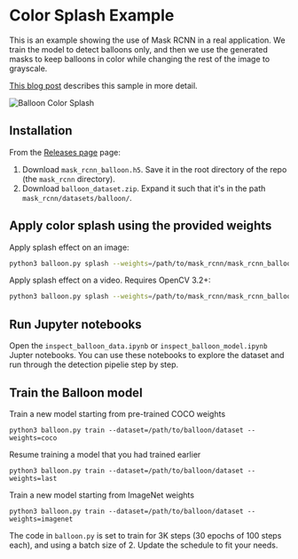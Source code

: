 # Color Splash Example

This is an example showing the use of Mask RCNN in a real application.
We train the model to detect balloons only, and then we use the generated 
masks to keep balloons in color while changing the rest of the image to
grayscale.


[This blog post](https://engineering.matterport.com/splash-of-color-instance-segmentation-with-mask-r-cnn-and-tensorflow-7c761e238b46) describes this sample in more detail.

![Balloon Color Splash](/backup/assets/balloon_color_splash.gif)


## Installation
From the [Releases page](https://github.com/matterport/Mask_RCNN/releases) page:
1. Download `mask_rcnn_balloon.h5`. Save it in the root directory of the repo (the `mask_rcnn` directory).
2. Download `balloon_dataset.zip`. Expand it such that it's in the path `mask_rcnn/datasets/balloon/`.

## Apply color splash using the provided weights
Apply splash effect on an image:

```bash
python3 balloon.py splash --weights=/path/to/mask_rcnn/mask_rcnn_balloon.h5 --image=<file name or URL>
```

Apply splash effect on a video. Requires OpenCV 3.2+:

```bash
python3 balloon.py splash --weights=/path/to/mask_rcnn/mask_rcnn_balloon.h5 --video=<file name or URL>
```


## Run Jupyter notebooks
Open the `inspect_balloon_data.ipynb` or `inspect_balloon_model.ipynb` Jupter notebooks. You can use these notebooks to explore the dataset and run through the detection pipelie step by step.

## Train the Balloon model

Train a new model starting from pre-trained COCO weights
```
python3 balloon.py train --dataset=/path/to/balloon/dataset --weights=coco
```

Resume training a model that you had trained earlier
```
python3 balloon.py train --dataset=/path/to/balloon/dataset --weights=last
```

Train a new model starting from ImageNet weights
```
python3 balloon.py train --dataset=/path/to/balloon/dataset --weights=imagenet
```

The code in `balloon.py` is set to train for 3K steps (30 epochs of 100 steps each), and using a batch size of 2. 
Update the schedule to fit your needs.
